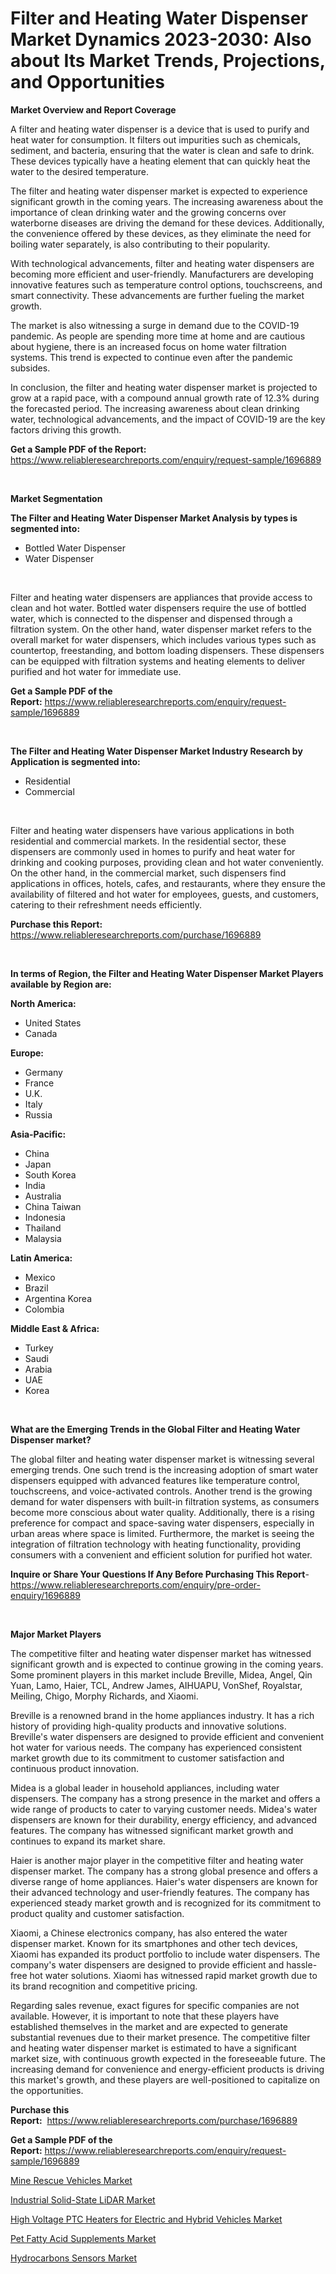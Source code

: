 <p><h1>Filter and Heating Water Dispenser Market Dynamics 2023-2030: Also about Its Market Trends, Projections, and Opportunities</h1></p><p><strong>Market Overview and Report Coverage</strong></p>
<p><p>A filter and heating water dispenser is a device that is used to purify and heat water for consumption. It filters out impurities such as chemicals, sediment, and bacteria, ensuring that the water is clean and safe to drink. These devices typically have a heating element that can quickly heat the water to the desired temperature.</p><p>The filter and heating water dispenser market is expected to experience significant growth in the coming years. The increasing awareness about the importance of clean drinking water and the growing concerns over waterborne diseases are driving the demand for these devices. Additionally, the convenience offered by these devices, as they eliminate the need for boiling water separately, is also contributing to their popularity.</p><p>With technological advancements, filter and heating water dispensers are becoming more efficient and user-friendly. Manufacturers are developing innovative features such as temperature control options, touchscreens, and smart connectivity. These advancements are further fueling the market growth.</p><p>The market is also witnessing a surge in demand due to the COVID-19 pandemic. As people are spending more time at home and are cautious about hygiene, there is an increased focus on home water filtration systems. This trend is expected to continue even after the pandemic subsides.</p><p>In conclusion, the filter and heating water dispenser market is projected to grow at a rapid pace, with a compound annual growth rate of 12.3% during the forecasted period. The increasing awareness about clean drinking water, technological advancements, and the impact of COVID-19 are the key factors driving this growth.</p></p>
<p><strong>Get a Sample PDF of the Report:</strong> <a href="https://www.reliableresearchreports.com/enquiry/request-sample/1696889">https://www.reliableresearchreports.com/enquiry/request-sample/1696889</a></p>
<p>&nbsp;</p>
<p><strong>Market Segmentation</strong></p>
<p><strong>The Filter and Heating Water Dispenser Market Analysis by types is segmented into:</strong></p>
<p><ul><li>Bottled Water Dispenser</li><li>Water Dispenser</li></ul></p>
<p>&nbsp;</p>
<p><p>Filter and heating water dispensers are appliances that provide access to clean and hot water. Bottled water dispensers require the use of bottled water, which is connected to the dispenser and dispensed through a filtration system. On the other hand, water dispenser market refers to the overall market for water dispensers, which includes various types such as countertop, freestanding, and bottom loading dispensers. These dispensers can be equipped with filtration systems and heating elements to deliver purified and hot water for immediate use.</p></p>
<p><strong>Get a Sample PDF of the Report:</strong>&nbsp;<a href="https://www.reliableresearchreports.com/enquiry/request-sample/1696889">https://www.reliableresearchreports.com/enquiry/request-sample/1696889</a></p>
<p>&nbsp;</p>
<p><strong>The Filter and Heating Water Dispenser Market Industry Research by Application is segmented into:</strong></p>
<p><ul><li>Residential</li><li>Commercial</li></ul></p>
<p>&nbsp;</p>
<p><p>Filter and heating water dispensers have various applications in both residential and commercial markets. In the residential sector, these dispensers are commonly used in homes to purify and heat water for drinking and cooking purposes, providing clean and hot water conveniently. On the other hand, in the commercial market, such dispensers find applications in offices, hotels, cafes, and restaurants, where they ensure the availability of filtered and hot water for employees, guests, and customers, catering to their refreshment needs efficiently.</p></p>
<p><strong>Purchase this Report:</strong>&nbsp; <a href="https://www.reliableresearchreports.com/purchase/1696889">https://www.reliableresearchreports.com/purchase/1696889</a></p>
<p>&nbsp;</p>
<p><strong>In terms of Region, the Filter and Heating Water Dispenser Market Players available by Region are:</strong></p>
<p>
    <p> <strong> North America: </strong>
        <ul>
            <li>United States</li>
            <li>Canada</li>
        </ul>
        </p> 
    <p> <strong> Europe: </strong>
        <ul>
            <li>Germany</li>
            <li>France</li>
            <li>U.K.</li>
            <li>Italy</li>
            <li>Russia</li>
        </ul>
        </p> 
    <p> <strong> Asia-Pacific: </strong>
        <ul>
            <li>China</li>
            <li>Japan</li>
            <li>South Korea</li>
            <li>India</li>
            <li>Australia</li>
            <li>China Taiwan</li>
            <li>Indonesia</li>
            <li>Thailand</li>
            <li>Malaysia</li>
        </ul>
        </p> 
    <p> <strong> Latin America: </strong>
        <ul>
            <li>Mexico</li>
            <li>Brazil</li>
            <li>Argentina Korea</li>
            <li>Colombia</li>
        </ul>
        </p> 
    <p> <strong> Middle East & Africa: </strong>
        <ul>
            <li>Turkey</li>
            <li>Saudi</li>
            <li>Arabia</li>
            <li>UAE</li>
            <li>Korea</li>
        </ul>
    </p>
    </p>
<p>&nbsp;</p>
<p><strong>What are the Emerging Trends in the Global Filter and Heating Water Dispenser market?</strong></p>
<p><p>The global filter and heating water dispenser market is witnessing several emerging trends. One such trend is the increasing adoption of smart water dispensers equipped with advanced features like temperature control, touchscreens, and voice-activated controls. Another trend is the growing demand for water dispensers with built-in filtration systems, as consumers become more conscious about water quality. Additionally, there is a rising preference for compact and space-saving water dispensers, especially in urban areas where space is limited. Furthermore, the market is seeing the integration of filtration technology with heating functionality, providing consumers with a convenient and efficient solution for purified hot water.</p></p>
<p><strong>Inquire or Share Your Questions If Any Before Purchasing This Report</strong>- <a href="https://www.reliableresearchreports.com/enquiry/pre-order-enquiry/1696889">https://www.reliableresearchreports.com/enquiry/pre-order-enquiry/1696889</a></p>
<p>&nbsp;</p>
<p><strong>Major Market Players</strong></p>
<p><p>The competitive filter and heating water dispenser market has witnessed significant growth and is expected to continue growing in the coming years. Some prominent players in this market include Breville, Midea, Angel, Qin Yuan, Lamo, Haier, TCL, Andrew James, AIHUAPU, VonShef, Royalstar, Meiling, Chigo, Morphy Richards, and Xiaomi.</p><p>Breville is a renowned brand in the home appliances industry. It has a rich history of providing high-quality products and innovative solutions. Breville's water dispensers are designed to provide efficient and convenient hot water for various needs. The company has experienced consistent market growth due to its commitment to customer satisfaction and continuous product innovation.</p><p>Midea is a global leader in household appliances, including water dispensers. The company has a strong presence in the market and offers a wide range of products to cater to varying customer needs. Midea's water dispensers are known for their durability, energy efficiency, and advanced features. The company has witnessed significant market growth and continues to expand its market share.</p><p>Haier is another major player in the competitive filter and heating water dispenser market. The company has a strong global presence and offers a diverse range of home appliances. Haier's water dispensers are known for their advanced technology and user-friendly features. The company has experienced steady market growth and is recognized for its commitment to product quality and customer satisfaction.</p><p>Xiaomi, a Chinese electronics company, has also entered the water dispenser market. Known for its smartphones and other tech devices, Xiaomi has expanded its product portfolio to include water dispensers. The company's water dispensers are designed to provide efficient and hassle-free hot water solutions. Xiaomi has witnessed rapid market growth due to its brand recognition and competitive pricing.</p><p>Regarding sales revenue, exact figures for specific companies are not available. However, it is important to note that these players have established themselves in the market and are expected to generate substantial revenues due to their market presence. The competitive filter and heating water dispenser market is estimated to have a significant market size, with continuous growth expected in the foreseeable future. The increasing demand for convenience and energy-efficient products is driving this market's growth, and these players are well-positioned to capitalize on the opportunities.</p></p>
<p><strong>Purchase this Report:</strong>&nbsp;&nbsp;<a href="https://www.reliableresearchreports.com/purchase/1696889">https://www.reliableresearchreports.com/purchase/1696889</a></p>
<p></p>
<p><strong>Get a Sample PDF of the Report:</strong>&nbsp;<a href="https://www.reliableresearchreports.com/enquiry/request-sample/1696889">https://www.reliableresearchreports.com/enquiry/request-sample/1696889</a></p>
<p><p><a href="https://medium.com/@mhdhonirp23/mine-rescue-vehicles-market-outlook-industry-overview-and-forecast-2023-to-2030-f5e478cef1e8">Mine Rescue Vehicles Market</a></p><p><a href="https://www.linkedin.com/pulse/decoding-industrial-solid-state-lidar-market-deep-dive-6rjre/">Industrial Solid-State LiDAR Market</a></p><p><a href="https://medium.com/@devidwarnerrp23/high-voltage-ptc-heaters-for-electric-and-hybrid-vehicles-market-trends-forecast-and-competitive-6e97701e1ac8">High Voltage PTC Heaters for Electric and Hybrid Vehicles Market</a></p><p><a href="https://www.linkedin.com/pulse/pet-fatty-acid-supplements-market-size-2023-2030-global-wsuee/">Pet Fatty Acid Supplements Market</a></p><p><a href="https://www.linkedin.com/pulse/hydrocarbons-sensors-market-share-amp-new-trends-analysis-ggjgc/">Hydrocarbons Sensors Market</a></p></p>